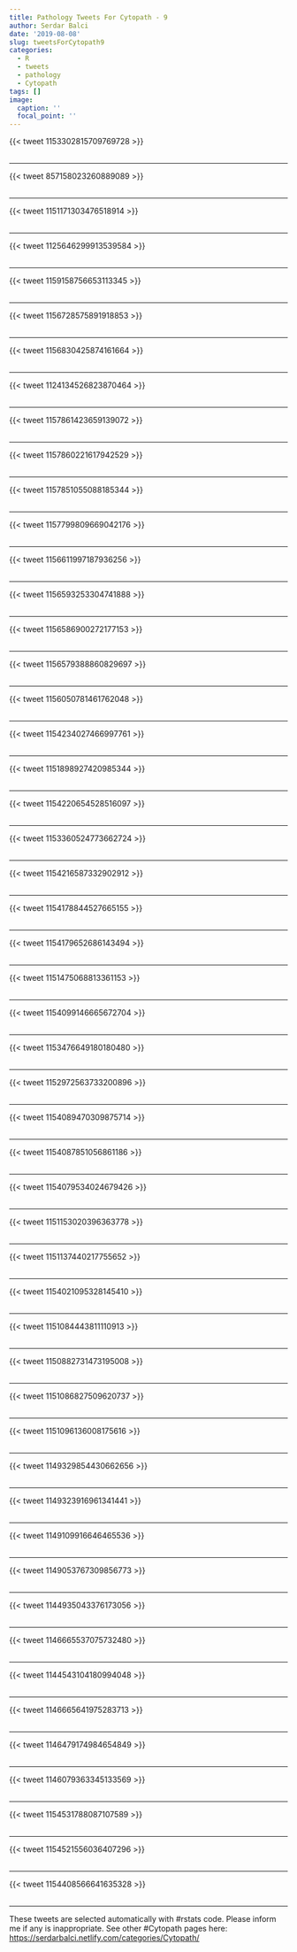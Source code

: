 ```yaml
---
title: Pathology Tweets For Cytopath - 9
author: Serdar Balci
date: '2019-08-08'
slug: tweetsForCytopath9
categories:
  - R
  - tweets
  - pathology
  - Cytopath
tags: []
image:
  caption: ''
  focal_point: ''
---
```



{{< tweet 1153302815709769728 >}}
<br>
<br>
<hr>
{{< tweet 857158023260889089 >}}
<br>
<br>
<hr>
{{< tweet 1151171303476518914 >}}
<br>
<br>
<hr>
{{< tweet 1125646299913539584 >}}
<br>
<br>
<hr>
{{< tweet 1159158756653113345 >}}
<br>
<br>
<hr>
{{< tweet 1156728575891918853 >}}
<br>
<br>
<hr>
{{< tweet 1156830425874161664 >}}
<br>
<br>
<hr>
{{< tweet 1124134526823870464 >}}
<br>
<br>
<hr>
{{< tweet 1157861423659139072 >}}
<br>
<br>
<hr>
{{< tweet 1157860221617942529 >}}
<br>
<br>
<hr>
{{< tweet 1157851055088185344 >}}
<br>
<br>
<hr>
{{< tweet 1157799809669042176 >}}
<br>
<br>
<hr>
{{< tweet 1156611997187936256 >}}
<br>
<br>
<hr>
{{< tweet 1156593253304741888 >}}
<br>
<br>
<hr>
{{< tweet 1156586900272177153 >}}
<br>
<br>
<hr>
{{< tweet 1156579388860829697 >}}
<br>
<br>
<hr>
{{< tweet 1156050781461762048 >}}
<br>
<br>
<hr>
{{< tweet 1154234027466997761 >}}
<br>
<br>
<hr>
{{< tweet 1151898927420985344 >}}
<br>
<br>
<hr>
{{< tweet 1154220654528516097 >}}
<br>
<br>
<hr>
{{< tweet 1153360524773662724 >}}
<br>
<br>
<hr>
{{< tweet 1154216587332902912 >}}
<br>
<br>
<hr>
{{< tweet 1154178844527665155 >}}
<br>
<br>
<hr>
{{< tweet 1154179652686143494 >}}
<br>
<br>
<hr>
{{< tweet 1151475068813361153 >}}
<br>
<br>
<hr>
{{< tweet 1154099146665672704 >}}
<br>
<br>
<hr>
{{< tweet 1153476649180180480 >}}
<br>
<br>
<hr>
{{< tweet 1152972563733200896 >}}
<br>
<br>
<hr>
{{< tweet 1154089470309875714 >}}
<br>
<br>
<hr>
{{< tweet 1154087851056861186 >}}
<br>
<br>
<hr>
{{< tweet 1154079534024679426 >}}
<br>
<br>
<hr>
{{< tweet 1151153020396363778 >}}
<br>
<br>
<hr>
{{< tweet 1151137440217755652 >}}
<br>
<br>
<hr>
{{< tweet 1154021095328145410 >}}
<br>
<br>
<hr>
{{< tweet 1151084443811110913 >}}
<br>
<br>
<hr>
{{< tweet 1150882731473195008 >}}
<br>
<br>
<hr>
{{< tweet 1151086827509620737 >}}
<br>
<br>
<hr>
{{< tweet 1151096136008175616 >}}
<br>
<br>
<hr>
{{< tweet 1149329854430662656 >}}
<br>
<br>
<hr>
{{< tweet 1149323916961341441 >}}
<br>
<br>
<hr>
{{< tweet 1149109916646465536 >}}
<br>
<br>
<hr>
{{< tweet 1149053767309856773 >}}
<br>
<br>
<hr>
{{< tweet 1144935043376173056 >}}
<br>
<br>
<hr>
{{< tweet 1146665537075732480 >}}
<br>
<br>
<hr>
{{< tweet 1144543104180994048 >}}
<br>
<br>
<hr>
{{< tweet 1146665641975283713 >}}
<br>
<br>
<hr>
{{< tweet 1146479174984654849 >}}
<br>
<br>
<hr>
{{< tweet 1146079363345133569 >}}
<br>
<br>
<hr>
{{< tweet 1154531788087107589 >}}
<br>
<br>
<hr>
{{< tweet 1154521556036407296 >}}
<br>
<br>
<hr>
{{< tweet 1154408566641635328 >}}
<br>
<br>
<hr>


These tweets are selected automatically with #rstats code. Please inform me if any is inappropriate.
See other #Cytopath pages here: https://serdarbalci.netlify.com/categories/Cytopath/
